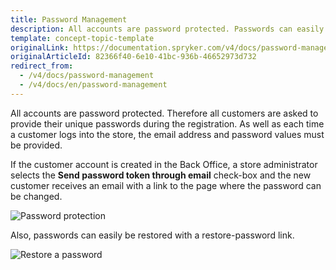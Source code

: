 ```yaml
---
title: Password Management
description: All accounts are password protected. Passwords can easily be restored with a restore-password link.
template: concept-topic-template
originalLink: https://documentation.spryker.com/v4/docs/password-management
originalArticleId: 82366f40-6e10-41bc-936b-46652973d732
redirect_from:
  - /v4/docs/password-management
  - /v4/docs/en/password-management
---
```


All accounts are password protected. Therefore all customers are asked to provide their unique passwords during the registration. As well as each time a customer logs into the store, the email address and password values must be provided.

If the customer account is created in the Back Office, a store administrator selects the **Send password token through email** check-box and the new customer receives an email with a link to the page where the password can be changed.

![Password protection](https://spryker.s3.eu-central-1.amazonaws.com/docs/Features/Customer+Relationship+Management/Password+Management/password_protection.gif)

Also, passwords can easily be restored with a restore-password link.

![Restore a password](https://spryker.s3.eu-central-1.amazonaws.com/docs/Features/Customer+Relationship+Management/Password+Management/password_restore.gif)

